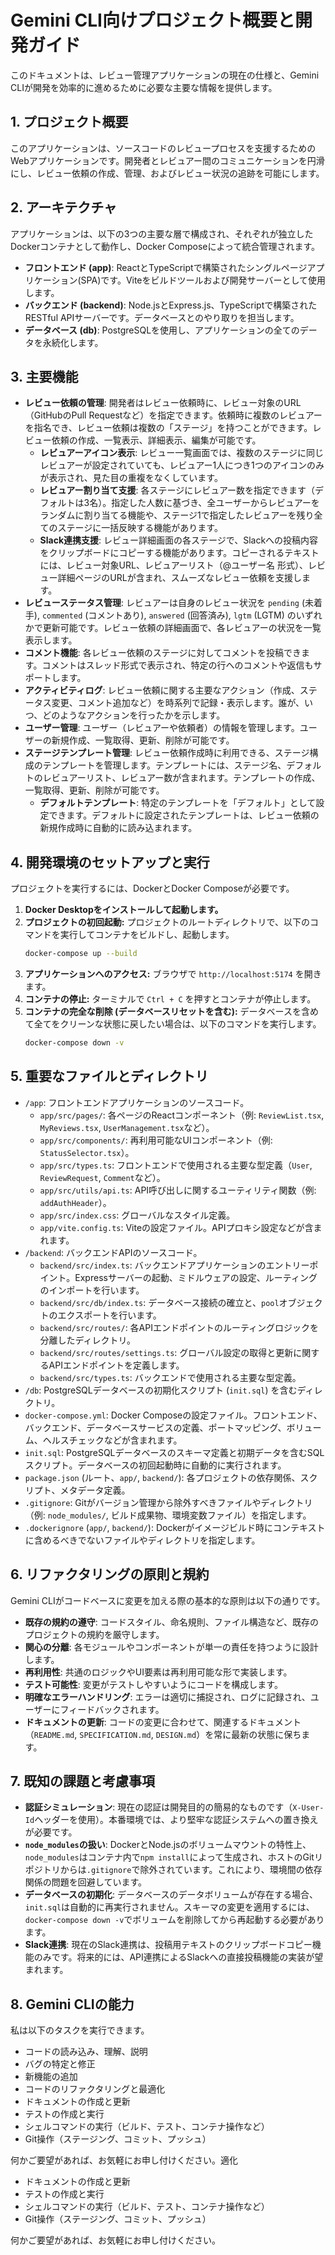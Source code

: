 # Gemini CLI向けプロジェクト概要と開発ガイド

このドキュメントは、レビュー管理アプリケーションの現在の仕様と、Gemini CLIが開発を効率的に進めるために必要な主要な情報を提供します。

## 1. プロジェクト概要

このアプリケーションは、ソースコードのレビュープロセスを支援するためのWebアプリケーションです。開発者とレビュアー間のコミュニケーションを円滑にし、レビュー依頼の作成、管理、およびレビュー状況の追跡を可能にします。

## 2. アーキテクチャ

アプリケーションは、以下の3つの主要な層で構成され、それぞれが独立したDockerコンテナとして動作し、Docker Composeによって統合管理されます。

*   **フロントエンド (app)**: ReactとTypeScriptで構築されたシングルページアプリケーション(SPA)です。Viteをビルドツールおよび開発サーバーとして使用します。
*   **バックエンド (backend)**: Node.jsとExpress.js、TypeScriptで構築されたRESTful APIサーバーです。データベースとのやり取りを担当します。
*   **データベース (db)**: PostgreSQLを使用し、アプリケーションの全てのデータを永続化します。

## 3. 主要機能

*   **レビュー依頼の管理**: 開発者はレビュー依頼時に、レビュー対象のURL（GitHubのPull Requestなど）を指定できます。依頼時に複数のレビュアーを指名でき、レビュー依頼は複数の「ステージ」を持つことができます。レビュー依頼の作成、一覧表示、詳細表示、編集が可能です。
    *   **レビュアーアイコン表示**: レビュー一覧画面では、複数のステージに同じレビュアーが設定されていても、レビュアー1人につき1つのアイコンのみが表示され、見た目の重複をなくしています。
    *   **レビュアー割り当て支援**: 各ステージにレビュアー数を指定できます（デフォルトは3名）。指定した人数に基づき、全ユーザーからレビュアーをランダムに割り当てる機能や、ステージ1で指定したレビュアーを残り全てのステージに一括反映する機能があります。
    *   **Slack連携支援**: レビュー詳細画面の各ステージで、Slackへの投稿内容をクリップボードにコピーする機能があります。コピーされるテキストには、レビュー対象URL、レビュアーリスト（@ユーザー名 形式）、レビュー詳細ページのURLが含まれ、スムーズなレビュー依頼を支援します。
*   **レビューステータス管理**: レビュアーは自身のレビュー状況を `pending` (未着手), `commented` (コメントあり), `answered` (回答済み), `lgtm` (LGTM) のいずれかで更新可能です。レビュー依頼の詳細画面で、各レビュアーの状況を一覧表示します。
*   **コメント機能**: 各レビュー依頼のステージに対してコメントを投稿できます。コメントはスレッド形式で表示され、特定の行へのコメントや返信もサポートします。
*   **アクティビティログ**: レビュー依頼に関する主要なアクション（作成、ステータス変更、コメント追加など）を時系列で記録・表示します。誰が、いつ、どのようなアクションを行ったかを示します。
*   **ユーザー管理**: ユーザー（レビュアーや依頼者）の情報を管理します。ユーザーの新規作成、一覧取得、更新、削除が可能です。
*   **ステージテンプレート管理**: レビュー依頼作成時に利用できる、ステージ構成のテンプレートを管理します。テンプレートには、ステージ名、デフォルトのレビュアーリスト、レビュアー数が含まれます。テンプレートの作成、一覧取得、更新、削除が可能です。
    *   **デフォルトテンプレート**: 特定のテンプレートを「デフォルト」として設定できます。デフォルトに設定されたテンプレートは、レビュー依頼の新規作成時に自動的に読み込まれます。

## 4. 開発環境のセットアップと実行

プロジェクトを実行するには、DockerとDocker Composeが必要です。

1.  **Docker Desktopをインストールして起動します。**
2.  **プロジェクトの初回起動:** プロジェクトのルートディレクトリで、以下のコマンドを実行してコンテナをビルドし、起動します。
    ```bash
    docker-compose up --build
    ```
3.  **アプリケーションへのアクセス:** ブラウザで `http://localhost:5174` を開きます。
4.  **コンテナの停止:** ターミナルで `Ctrl + C` を押すとコンテナが停止します。
5.  **コンテナの完全な削除 (データベースリセットを含む):** データベースを含めて全てをクリーンな状態に戻したい場合は、以下のコマンドを実行します。
    ```bash
    docker-compose down -v
    ```

## 5. 重要なファイルとディレクトリ

*   `/app`: フロントエンドアプリケーションのソースコード。
    *   `app/src/pages/`: 各ページのReactコンポーネント（例: `ReviewList.tsx`, `MyReviews.tsx`, `UserManagement.tsx`など）。
    *   `app/src/components/`: 再利用可能なUIコンポーネント（例: `StatusSelector.tsx`）。
    *   `app/src/types.ts`: フロントエンドで使用される主要な型定義（`User`, `ReviewRequest`, `Comment`など）。
    *   `app/src/utils/api.ts`: API呼び出しに関するユーティリティ関数（例: `addAuthHeader`）。
    *   `app/src/index.css`: グローバルなスタイル定義。
    *   `app/vite.config.ts`: Viteの設定ファイル。APIプロキシ設定などが含まれます。
*   `/backend`: バックエンドAPIのソースコード。
    *   `backend/src/index.ts`: バックエンドアプリケーションのエントリーポイント。Expressサーバーの起動、ミドルウェアの設定、ルーティングのインポートを行います。
    *   `backend/src/db/index.ts`: データベース接続の確立と、`pool`オブジェクトのエクスポートを行います。
    *   `backend/src/routes/`: 各APIエンドポイントのルーティングロジックを分離したディレクトリ。
    *   `backend/src/routes/settings.ts`: グローバル設定の取得と更新に関するAPIエンドポイントを定義します。
    *   `backend/src/types.ts`: バックエンドで使用される主要な型定義。
*   `/db`: PostgreSQLデータベースの初期化スクリプト (`init.sql`) を含むディレクトリ。
*   `docker-compose.yml`: Docker Composeの設定ファイル。フロントエンド、バックエンド、データベースサービスの定義、ポートマッピング、ボリューム、ヘルスチェックなどが含まれます。
*   `init.sql`: PostgreSQLデータベースのスキーマ定義と初期データを含むSQLスクリプト。データベースの初回起動時に自動的に実行されます。
*   `package.json` (ルート、`app/`, `backend/`): 各プロジェクトの依存関係、スクリプト、メタデータ定義。
*   `.gitignore`: Gitがバージョン管理から除外すべきファイルやディレクトリ（例: `node_modules/`, ビルド成果物、環境変数ファイル）を指定します。
*   `.dockerignore` (`app/`, `backend/`): Dockerがイメージビルド時にコンテキストに含めるべきでないファイルやディレクトリを指定します。

## 6. リファクタリングの原則と規約

Gemini CLIがコードベースに変更を加える際の基本的な原則は以下の通りです。

*   **既存の規約の遵守**: コードスタイル、命名規則、ファイル構造など、既存のプロジェクトの規約を厳守します。
*   **関心の分離**: 各モジュールやコンポーネントが単一の責任を持つように設計します。
*   **再利用性**: 共通のロジックやUI要素は再利用可能な形で実装します。
*   **テスト可能性**: 変更がテストしやすいようにコードを構成します。
*   **明確なエラーハンドリング**: エラーは適切に捕捉され、ログに記録され、ユーザーにフィードバックされます。
*   **ドキュメントの更新**: コードの変更に合わせて、関連するドキュメント（`README.md`, `SPECIFICATION.md`, `DESIGN.md`）を常に最新の状態に保ちます。

## 7. 既知の課題と考慮事項

*   **認証シミュレーション**: 現在の認証は開発目的の簡易的なものです（`X-User-Id`ヘッダーを使用）。本番環境では、より堅牢な認証システムへの置き換えが必要です。
*   **`node_modules`の扱い**: DockerとNode.jsのボリュームマウントの特性上、`node_modules`はコンテナ内で`npm install`によって生成され、ホストのGitリポジトリからは`.gitignore`で除外されています。これにより、環境間の依存関係の問題を回避しています。
*   **データベースの初期化**: データベースのデータボリュームが存在する場合、`init.sql`は自動的に再実行されません。スキーマの変更を適用するには、`docker-compose down -v`でボリュームを削除してから再起動する必要があります。
*   **Slack連携**: 現在のSlack連携は、投稿用テキストのクリップボードコピー機能のみです。将来的には、API連携によるSlackへの直接投稿機能の実装が望まれます。

## 8. Gemini CLIの能力

私は以下のタスクを実行できます。

*   コードの読み込み、理解、説明
*   バグの特定と修正
*   新機能の追加
*   コードのリファクタリングと最適化
*   ドキュメントの作成と更新
*   テストの作成と実行
*   シェルコマンドの実行（ビルド、テスト、コンテナ操作など）
*   Git操作（ステージング、コミット、プッシュ）

何かご要望があれば、お気軽にお申し付けください。適化
*   ドキュメントの作成と更新
*   テストの作成と実行
*   シェルコマンドの実行（ビルド、テスト、コンテナ操作など）
*   Git操作（ステージング、コミット、プッシュ）

何かご要望があれば、お気軽にお申し付けください。